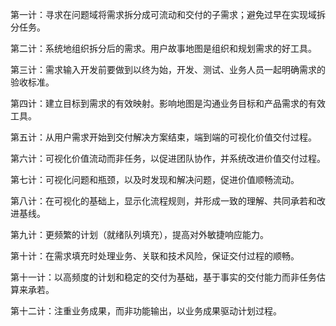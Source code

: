 第一计：寻求在问题域将需求拆分成可流动和交付的子需求；避免过早在实现域拆分任务。

第二计：系统地组织拆分后的需求。用户故事地图是组织和规划需求的好工具。

第三计：需求输入开发前要做到以终为始，开发、测试、业务人员一起明确需求的验收标准。

第四计：建立目标到需求的有效映射。影响地图是沟通业务目标和产品需求的有效工具。

第五计：从用户需求开始到交付解决方案结束，端到端的可视化价值交付过程。

第六计：可视化价值流动而非任务，以促进团队协作，并系统改进价值交付过程。

第七计：可视化问题和瓶颈，以及时发现和解决问题，促进价值顺畅流动。

第八计：在可视化的基础上，显示化流程规则，并形成一致的理解、共同承若和改进基线。

第九计：更频繁的计划（就绪队列填充），提高对外敏捷响应能力。

第十计：在需求填充时处理业务、关联和技术风险，保证交付过程的顺畅。

第十一计：以高频度的计划和稳定的交付为基础，基于事实的交付能力而非任务估算来承若。

第十二计：注重业务成果，而非功能输出，以业务成果驱动计划过程。

